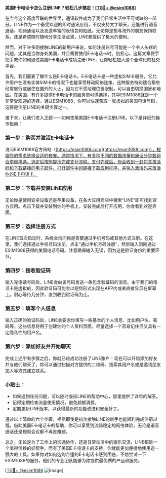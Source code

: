 **美国E卡电话卡怎么注册LINE？轻松几步搞定！[[TG💪+ @esim1088](https://t.me/s/esim1088)]**

在当今这个高度互联的世界里，通讯软件成为了我们日常生活中不可或缺的一部分。LINE作为一个备受欢迎的即时通讯应用，不仅支持文字聊天，还能进行语音通话、视频通话以及发送丰富的表情包和贴纸。无论你是想与海外的朋友保持联系，还是希望随时随地分享生活点滴，LINE都提供了极大的便利。

然而，对于许多刚接触LINE的新用户来说，如何注册账号可能是一个令人头疼的问题，尤其是当你身处美国，并且需要使用E卡电话卡时。别担心，这篇文章将手把手教你如何通过美国E卡电话卡成功注册LINE，让你轻松加入这个全球化的社交平台。

首先，我们需要了解什么是E卡电话卡。E卡电话卡是一种虚拟SIM卡服务，它允许用户在没有实体SIM卡的情况下也能享受移动网络连接。这种服务特别适合那些经常旅行或居住在国外的人士，因为它不受地理位置限制，可以自由切换国家和地区。在美国，有许多提供E卡电话卡的服务商可供选择，其中ESIM1088就是一个非常受欢迎的选择。通过ESIM1088，你可以快速获取一张虚拟的美国电话号码，这将是注册LINE的关键步骤之一。

接下来，让我们进入正题——如何使用美国E卡电话卡注册LINE。以下是详细的操作指南：

### 第一步：购买并激活E卡电话卡

访问ESIM1088官方网站（[https://esim1088.com](https://esim1088.com)），根据你的需求选择合适的套餐。通常情况下，有多种不同的数据流量和通话分钟数组合供你挑选。选定后按照提示完成支付流程。支付完成后，你会收到一封包含激活码和下载链接的电子邮件。打开邮件中的链接下载应用程序，并输入激活码来激活你的E卡电话卡。

### 第二步：下载并安装LINE应用

无论你是使用安卓设备还是苹果设备，在各大应用商店中搜索“LINE”即可找到官方应用。点击下载并安装到你的手机上。安装完成后打开应用，你会看到欢迎界面。

### 第三步：选择注册方式

在LINE首次启动时，系统会询问你是否要通过手机号码或其他方式注册。在这里，我们选择通过手机号码注册。点击“通过手机号码注册”，然后输入刚刚通过ESIM1088获得的美国电话号码。注意确保输入无误，因为这是验证身份的重要环节。

### 第四步：接收验证码

输入完电话号码后，LINE会向该号码发送一条包含验证码的消息。由于我们的电话卡是虚拟的，因此验证码可能会以短信形式出现在APP内或者直接显示在屏幕上。耐心等待几分钟，直到收到验证码为止。

### 第五步：填写个人信息

输入正确的验证码后，LINE会要求你填写一些基本的个人信息，比如用户名、密码等。这些信息将用于创建你的个人资料页面。尽量选择一个容易记住但又具有一定隐私性的用户名。

### 第六步：添加好友并开始聊天

完成上述所有步骤之后，你就已经成功注册了LINE账户！现在可以开始添加好友并与他们聊天了。你可以通过扫描对方提供的二维码、搜索其用户名或是邀请朋友加入等方式建立联系。

### 小贴士：

- 如果遇到任何问题，可以随时查阅LINE的帮助中心，那里提供了详尽的解答。
- 记得定期检查流量使用情况，避免超额消费。
- 定期更新LINE版本，以获得最新的功能改进和安全补丁。

通过以上简单的六个步骤，相信即使是初次接触LINE的新手也能顺利完成注册过程。借助美国E卡电话卡的帮助，你可以享受到流畅稳定的网络体验，无论是语音通话还是视频会议都不再是难题。

总之，无论是为了工作上的沟通协作，还是日常生活中的娱乐交流，LINE都是一个值得信赖的好帮手。而有了美国E卡电话卡的支持，你就能更加便捷地使用这一强大的工具。如果你对如何选购合适的E卡电话卡感到困惑，不妨尝试一下ESIM1088的服务，他们的专业团队能够为你提供最优质的产品和服务。

[[TG💪+ @esim1088](https://t.me/s/esim1088) ![Image](https://i.postimg.cc/4NQfJmqS/Snipaste-2025-05-13-00-14-12.png)]